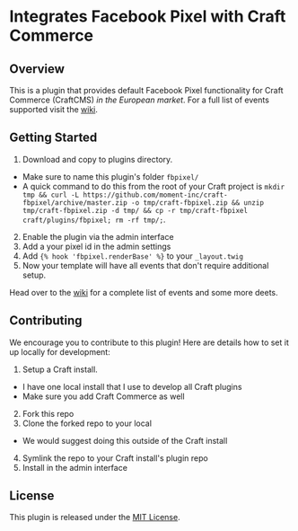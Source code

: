 # Integrates Facebook Pixel with Craft Commerce

## Overview

This is a plugin that provides default Facebook Pixel functionality for Craft Commerce (CraftCMS) *in the European market*. For a full list of events supported visit the [wiki](https://github.com/moment-inc/craft-fbpixel/wiki).

## Getting Started

1. Download and copy to plugins directory.
  * Make sure to name this plugin's folder `fbpixel/`
  * A quick command to do this from the root of your Craft project is `mkdir tmp && curl -L https://github.com/moment-inc/craft-fbpixel/archive/master.zip -o tmp/craft-fbpixel.zip && unzip tmp/craft-fbpixel.zip -d tmp/ && cp -r tmp/craft-fbpixel craft/plugins/fbpixel; rm -rf tmp/;`.
2. Enable the plugin via the admin interface
3. Add a your pixel id in the admin settings
4. Add `{% hook 'fbpixel.renderBase' %}` to your `_layout.twig`
5. Now your template will have all events that don't require additional setup.

Head over to the [wiki](https://github.com/moment-inc/craft-fbpixel/wiki) for a complete list of events and some more deets.

## Contributing

We encourage you to contribute to this plugin! Here are details how to set it up locally for development:

1. Setup a Craft install.
  * I have one local install that I use to develop all Craft plugins
  * Make sure you add Craft Commerce as well
2. Fork this repo
3. Clone the forked repo to your local
  * We would suggest doing this outside of the Craft install
4. Symlink the repo to your Craft install's plugin repo
5. Install in the admin interface

## License

This plugin is released under the [MIT License](http://www.opensource.org/licenses/MIT).
